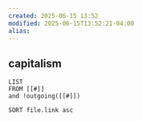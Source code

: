 ```yaml
---
created: 2025-06-15 13:52
modified: 2025-06-15T13:52:21-04:00
alias: 
---
```

## capitalism

```dataview
LIST
FROM [[#]]
and !outgoing([[#]])

SORT file.link asc
```




